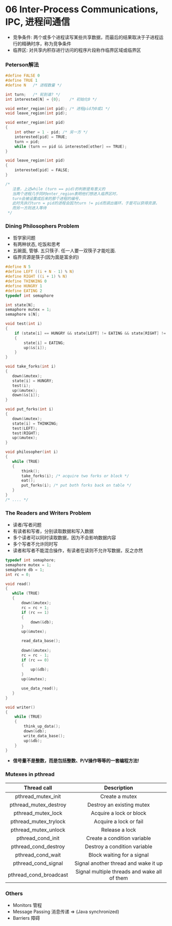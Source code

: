 # 06 Inter-Process Communications, IPC, 进程间通信

- 竞争条件: 两个或多个进程读写某些共享数据，而最后的结果取决于子进程运行的精确时序，称为竞争条件
- 临界区: 对共享内积存进行访问的程序片段称作临界区域或临界区

### Peterson解法

```c
#define FALSE 0
#define TRUE 1
#define N	/* 进程数量 */

int turn;	/* 轮到谁? */
int interested[N] = {0};	/* 初始化0 */

void enter_region(int pid); /* 进程pid为0或1 */
void leave_region(int pid);

void enter_region(int pid)
{
	int other = 1 - pid; /* 另一方 */
	interested[pid] = TRUE;
	turn = pid;
	while (turn == pid && interested[other] == TRUE);
}

void leave_region(int pid)
{
	interested[pid] = FALSE;
}

/*
   注意，上述while (turn == pid)的判断是有意义的
   当两个进程几乎同时enter_region表明他们想进入临界区时，
   turn会被设置成后来的那个进程的编号，
   此时先执行turn = pid的进程会因为turn != pid而调出循环，于是可以获得资源，
   而另一方则进入等待
 */
```

### Dining Philosophers Problem

- 哲学家问题
 - 有两种状态, 吃饭和思考
 - 五碗面, 管够. 五只筷子. 任一人要一双筷子才能吃面.
 - 临界资源是筷子(因为面是富余的)
 
 ```c
 #define N 5
 #define LEFT ((i + N - 1) % N)
 #define RIGHT ((i + 1) % N)
 #define THINKING 0
 #define HUNGRY 1
 #define EATING 2
 typedef int semaphore

 int state[N];
 semaphore mutex = 1;
 semaphore s[N];

 void test(int i)
 {
	 if (state[i] == HUNGRY && state[LEFT] != EATING && state[RIGHT] != EATING)
	 {
		 state[i] = EATING;
		 up(&s[i]);
	 }
 }

 void take_forks(int i)
 {
	down(&mutex);
	state[i] = HUNGRY;
	test(i);
	up(&mutex);
	down(&s[i]);
 }

 void put_forks(int i)
 {
	down(&mutex);
	state[i] = THINKING;
	test(LEFT);
	test(RIGHT);
	up(&mutex);
 }

 void philosopher(int i)
 {
	while (TRUE)
	{
		think();
		take_forks(i); /* acquire two forks or block */
		eat();
		put_forks(i); /* put both forks back on table */
	}
 }
 /* .... */
 ```

### The Readers and Writers Problem

- 读者/写者问题
 - 有读者和写者，分别读取数据和写入数据
 - 多个读者可以同时读取数据，因为不会影响数据内容
 - 多个写者不允许同时写
 - 读者和写者不能混合操作，有读者在读则不允许写数据，反之亦然

 ```c
 typedef int semaphore;
 semaphore mutex = 1;
 semaphore db = 1;
 int rc = 0;

 void read()
 {
	while (TRUE)
	{
		down(&mutex);
		rc = rc + 1;
		if (rc == 1)
		{
			down(&db);
		}
		up(&mutex);

		read_data_base();
		
		down(&mutex);
		rc = rc - 1;
		if (rc == 0)
		{
			up(&db);
		}
		up(&mutex);

		use_data_read();
	}
 }

 void writer()
 {
	 while (TRUE)
	 {
		 think_up_data();
		 down(&db);
		 write_data_base();
		 up(&db);
	 }
 }
 ```

- **信号量不是整数，而是包括整数、P/V操作等等的一套编程方法!**

### Mutexes in pthread

| Thread call | Description |
|:-----------:|:-----------:|
|pthread_mutex_init|Create a mutex|
|pthread_mutex_destroy|Destroy an existing mutex|
|pthread_mutex_lock|Acquire a lock or block|
|pthread_mutex_trylock|Acquire a lock or fail|
|pthread_mutex_unlock|Release a lock|
|pthread_cond_init|Create a condition variable|
|pthread_cond_destroy|Destroy a condition variable|
|pthread_cond_wait|Block waiting for a signal|
|pthread_cond_signal|Signal another thread and wake it up|
|pthread_cond_broadcast|Signal multiple threads and wake all of them|

### Others

- Monitors 管程
- Message Passing 消息传递 => (Java synchronized)
- Barriers 障碍
